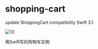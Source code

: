 # shopping-cart

update ShoppingCart compatibility Swift 3.1 

![12](http://ww4.sinaimg.cn/mw690/92e3f0b1gw1ezfayxw9zdg20ab0ib4mj.gif)

用Swift写的购物车实例
